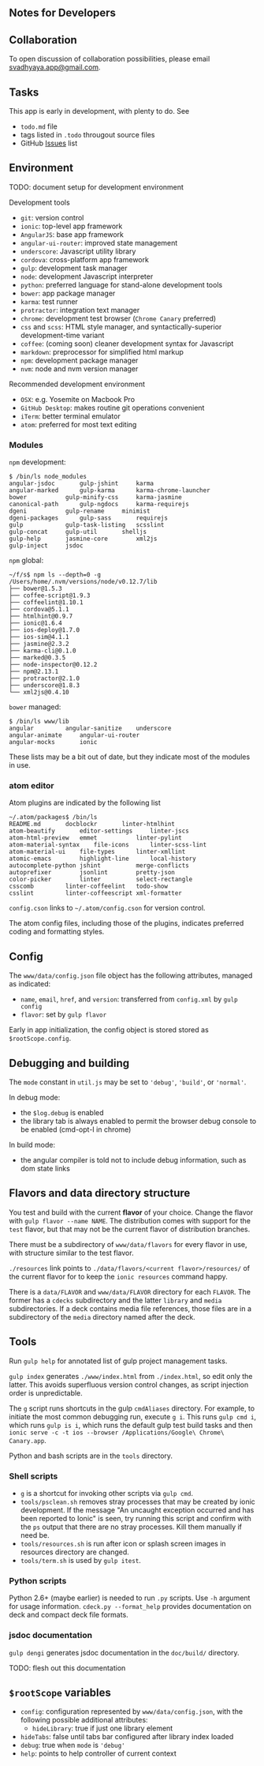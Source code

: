 Notes for Developers
--------------------

## Collaboration

To open discussion of collaboration possibilities, please email <svadhyaya.app@gmail.com>.

## Tasks

This app is early in development, with plenty to do. See

- `todo.md` file
- tags listed in `.todo` througout source files
- GitHub [Issues](https://github.com/vasudeva-chaynes/Svadhyaya/issues) list

## Environment

TODO: document setup for development environment

Development tools

- `git`: version control
- `ionic`: top-level app framework
- `AngularJS`: base app framework
- `angular-ui-router`: improved state management
- `underscore`: Javascript utility library
- `cordova`: cross-platform app framework
- `gulp`: development task manager
- `node`: development Javascript interpreter
- `python`: preferred language for stand-alone development tools
- `bower`: app package manager
- `karma`: test runner
- `protractor`: integration text manager
- `chrome`: development test browser (`Chrome Canary` preferred)
- `css` and `scss`: HTML style manager, and syntactically-superior development-time variant
- `coffee`: (coming soon) cleaner development syntax for Javascript
- `markdown`: preprocessor for simplified html markup
- `npm`: development package manager
- `nvm`: node and nvm version manager

Recommended development environment

- `OSX`: e.g. Yosemite on Macbook Pro
- `GitHub Desktop`: makes routine git operations convenient
- `iTerm`: better terminal emulator
- `atom`: preferred for most text editing

### Modules

`npm` development:

```
$ /bin/ls node_modules
angular-jsdoc		gulp-jshint		karma
angular-marked		gulp-karma		karma-chrome-launcher
bower			gulp-minify-css		karma-jasmine
canonical-path		gulp-ngdocs		karma-requirejs
dgeni			gulp-rename		minimist
dgeni-packages		gulp-sass		requirejs
gulp			gulp-task-listing	scsslint
gulp-concat		gulp-util		shelljs
gulp-help		jasmine-core		xml2js
gulp-inject		jsdoc
```
`npm` global:

```
~/f/s$ npm ls --depth=0 -g
/Users/home/.nvm/versions/node/v0.12.7/lib
├── bower@1.5.3
├── coffee-script@1.9.3
├── coffeelint@1.10.1
├── cordova@5.1.1
├── htmlhint@0.9.7
├── ionic@1.6.4
├── ios-deploy@1.7.0
├── ios-sim@4.1.1
├── jasmine@2.3.2
├── karma-cli@0.1.0
├── marked@0.3.5
├── node-inspector@0.12.2
├── npm@2.13.1
├── protractor@2.1.0
├── underscore@1.8.3
└── xml2js@0.4.10
```

`bower` managed:

```
$ /bin/ls www/lib
angular			angular-sanitize	underscore
angular-animate		angular-ui-router
angular-mocks		ionic
```

These lists may be a bit out of date, but they indicate most of the modules in use.

### atom editor

Atom plugins are indicated by the following list
```
~/.atom/packages$ /bin/ls
README.md		docblockr		linter-htmlhint
atom-beautify		editor-settings		linter-jscs
atom-html-preview	emmet			linter-pylint
atom-material-syntax	file-icons		linter-scss-lint
atom-material-ui	file-types		linter-xmllint
atomic-emacs		highlight-line		local-history
autocomplete-python	jshint			merge-conflicts
autoprefixer		jsonlint		pretty-json
color-picker		linter			select-rectangle
csscomb			linter-coffeelint	todo-show
csslint			linter-coffeescript	xml-formatter
```

`config.cson` links to `~/.atom/config.cson` for version control.

The atom config files, including those of the plugins, indicates preferred coding and formatting styles.

## Config

The `www/data/config.json` file object has the following attributes, managed as indicated:

- `name`, `email`, `href`, and `version`: transferred from `config.xml` by `gulp config`
- `flavor`: set by `gulp flavor`

Early in app initialization, the config object is stored stored as `$rootScope.config`.

## Debugging and building

The `mode` constant in `util.js` may be set to `'debug'`, `'build'`, or `'normal'`.

In debug mode:

- the `$log.debug` is enabled
- the library tab is always enabled to permit the browser debug console to be enabled (cmd-opt-I in chrome)

In build mode:

- the angular compiler is told not to include debug information, such as dom state links

## Flavors and data directory structure

You test and build with the current **flavor** of your choice. Change the flavor with `gulp flavor --name NAME`. The distribution comes with support for the `test` flavor, but that may not be the current flavor of distribution branches.

There must be a subdirectory of `www/data/flavors` for every flavor in use, with structure similar to the test flavor.

`./resources` link points to `./data/flavors/<current flavor>/resources/` of the current flavor for to keep the `ionic resources` command happy.

There is a `data/FLAVOR` and `www/data/FLAVOR` directory for each `FLAVOR`. The former has a `cdecks` subdirectory and the latter `library` and `media` subdirectories. If a deck contains media file references, those files are in a subdirectory of the `media` directory named after the deck.

## Tools

Run `gulp help` for annotated list of gulp project management tasks.

`gulp index` generates `./www/index.html` from `./index.html`, so edit only the latter. This avoids superfluous version control changes, as script injection order is unpredictable.

The `g` script runs shortcuts in the gulp `cmdAliases` directory. For example, to initiate the most common debugging run, execute `g i`. This runs `gulp cmd i`, which runs `gulp is i`, which runs the default gulp test build tasks and then `ionic serve -c -t ios --browser /Applications/Google\ Chrome\ Canary.app`.

Python and bash scripts are in the `tools` directory.

### Shell scripts

- `g` is a shortcut for invoking other scripts via `gulp cmd`.
- `tools/psclean.sh` removes stray processes that may be created by ionic development. If the message "An uncaught exception occurred and has been reported to Ionic" is seen, try running this script and confirm with the `ps` output that there are no stray processes. Kill them manually if need be.
- `tools/resources.sh` is run after icon or splash screen images in resources directory are changed.
- `tools/term.sh` is used by `gulp itest`.

### Python scripts

Python 2.6+ (maybe earlier) is needed to run `.py` scripts. Use `-h` argument for usage information. `cdeck.py --format_help` provides documentation on deck and compact deck file formats.

### jsdoc documentation

`gulp dengi` generates jsdoc documentation in the `doc/build/` directory.

TODO: flesh out this documentation

## `$rootScope` variables

- `config`: configuration represented by `www/data/config.json`, with the following possible additional attributes:
  - `hideLibrary`: true if just one library element
- `hideTabs`: false until tabs bar configured after library index loaded
- `debug`: true when `mode` is `'debug'`
- `help`: points to help controller of current context
